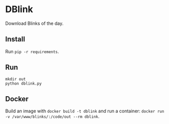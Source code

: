 DBlink
======
Download Blinks of the day.

Install
-------
Run `pip -r requirements`.

Run
---
```
mkdir out
python dblink.py
```


Docker
------
Build an image with `docker build -t dblink` and run a container:
`docker run -v /var/www/blinks/:/code/out --rm dblink`.
 
